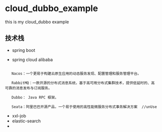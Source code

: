 # cloud_dubbo_example
this is my cloud_dubbo example 

## 技术栈
* spring boot

* spring cloud alibaba

``` sentinel：从流量控制、熔断降级、系统负载保护等多个维度保护服务的稳定性。
   
   Nacos：一个更易于构建云原生应用的动态服务发现、配置管理和服务管理平台。
   
   RabbitMQ：一款开源的分布式消息系统，基于高可用分布式集群技术，提供低延时的、高可靠的消息发布与订阅服务。
   
   Dubbo： Java RPC 框架。
    
   Seata：阿里巴巴开源产品，一个易于使用的高性能微服务分布式事务解决方案  //unUse
```

* xxl-job
* elastic-search 
*